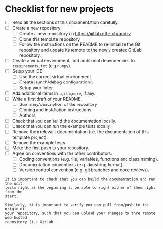 # Checklist for new projects

* [ ] Read all the sections of this documentation carefully.
* [ ] Create a new repository
    * [ ] Create a new repository on https://gitlab.ethz.ch/qudev
    * [ ] Clone this template repository
    * [ ] Follow the instructions on the README to re-initialize the Git
    repository and update its remote to the newly created GitLab repository.
* [ ] Create a virtual environment, add additional dependencies to 
`requirements.txt` (e.g `numpy`).
* [ ] Setup your IDE
    * [ ] Use the correct virtual environment.
    * [ ] Create launch/debug configurations.
    * [ ] Setup your linter.
* [ ] Add additional items in `.gitignore`, if any.
* [ ] Write a first draft of your README.
    * [ ] Summary/description of the repository
    * [ ] Cloning and installation instructions
    * [ ] Authors
* [ ] Check that you can build the documentation locally.
* [ ] Check that you can run the example tests locally.
* [ ] Remove the irrelevant documentation (i.e. the documentation of this 
template project).
* [ ] Remove the example tests.
* [ ] Make the first push to your repository.
* [ ] Agree on conventions with the other contributors:
    * [ ] Coding conventions (e.g. file, variables, functions and class naming).
    * [ ] Documentation conventions (e.g. docstring format).
    * [ ] Version control convention (e.g. git branches and code reviews).

```{note}
It is important to check that you can build the documentation and run the unit 
tests right at the beginning to be able to right either of them right from the
start.

Similarly, it is important to verify you can pull from/push to the origin of
your repository, such that you can upload your changes to thre remote web-hosted
repository (i.e GitLab). 
```